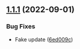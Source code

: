 ## [1.1.1](https://github.com/0Lilian/vuethers/compare/v1.1.0...v1.1.1) (2022-09-01)


### Bug Fixes

* Fake update ([6ed009c](https://github.com/0Lilian/vuethers/commit/6ed009c0589cca2acde1c8e996e4c99eb2bdac73))
